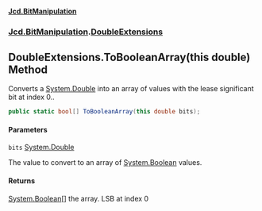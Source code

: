 #### [Jcd.BitManipulation](index.md 'index')

### [Jcd.BitManipulation](Jcd.BitManipulation.md 'Jcd.BitManipulation').[DoubleExtensions](Jcd.BitManipulation.DoubleExtensions.md 'Jcd.BitManipulation.DoubleExtensions')

## DoubleExtensions.ToBooleanArray(this double) Method

Converts a [System.Double](https://docs.microsoft.com/en-us/dotnet/api/System.Double 'System.Double') into an array of values with the lease significant bit at index 0..

```csharp
public static bool[] ToBooleanArray(this double bits);
```

#### Parameters

<a name='Jcd.BitManipulation.DoubleExtensions.ToBooleanArray(thisdouble).bits'></a>

`bits` [System.Double](https://docs.microsoft.com/en-us/dotnet/api/System.Double 'System.Double')

The value to convert to an array of [System.Boolean](https://docs.microsoft.com/en-us/dotnet/api/System.Boolean 'System.Boolean') values.

#### Returns

[System.Boolean](https://docs.microsoft.com/en-us/dotnet/api/System.Boolean 'System.Boolean')[[]](https://docs.microsoft.com/en-us/dotnet/api/System.Array 'System.Array')
the array. LSB at index 0